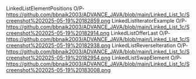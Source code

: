 LinkedListElementPositions O/P- https://github.com/bbnaik2003/ADVANCE_JAVA/blob/main/Linked_List_1c/Screenshot%202025-05-19%20182859.png
LinkedListIteratorExample O/P- https://github.com/bbnaik2003/ADVANCE_JAVA/blob/main/Linked_List_1c/Screenshot%202025-05-19%20182914.png
LinkedListOfferLast O/P- https://github.com/bbnaik2003/ADVANCE_JAVA/blob/main/Linked_List_1c/Screenshot%202025-05-19%20182938.png
LinkedListReverseIteration O/P- https://github.com/bbnaik2003/ADVANCE_JAVA/blob/main/Linked_List_1c/Screenshot%202025-05-19%20182954.png
LinkedListSwapElement O/P- https://github.com/bbnaik2003/ADVANCE_JAVA/blob/main/Linked_List_1c/Screenshot%202025-05-19%20183008.png
